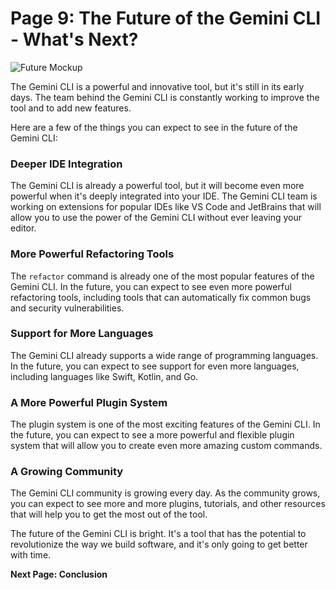 # Page 9: The Future of the Gemini CLI - What's Next?

![Future Mockup](gemini_cli_future.png)

The Gemini CLI is a powerful and innovative tool, but it's still in its early days. The team behind the Gemini CLI is constantly working to improve the tool and to add new features.

Here are a few of the things you can expect to see in the future of the Gemini CLI:

### Deeper IDE Integration

The Gemini CLI is already a powerful tool, but it will become even more powerful when it's deeply integrated into your IDE. The Gemini CLI team is working on extensions for popular IDEs like VS Code and JetBrains that will allow you to use the power of the Gemini CLI without ever leaving your editor.

### More Powerful Refactoring Tools

The `refactor` command is already one of the most popular features of the Gemini CLI. In the future, you can expect to see even more powerful refactoring tools, including tools that can automatically fix common bugs and security vulnerabilities.

### Support for More Languages

The Gemini CLI already supports a wide range of programming languages. In the future, you can expect to see support for even more languages, including languages like Swift, Kotlin, and Go.

### A More Powerful Plugin System

The plugin system is one of the most exciting features of the Gemini CLI. In the future, you can expect to see a more powerful and flexible plugin system that will allow you to create even more amazing custom commands.

### A Growing Community

The Gemini CLI community is growing every day. As the community grows, you can expect to see more and more plugins, tutorials, and other resources that will help you to get the most out of the tool.

The future of the Gemini CLI is bright. It's a tool that has the potential to revolutionize the way we build software, and it's only going to get better with time.

**Next Page: Conclusion**
